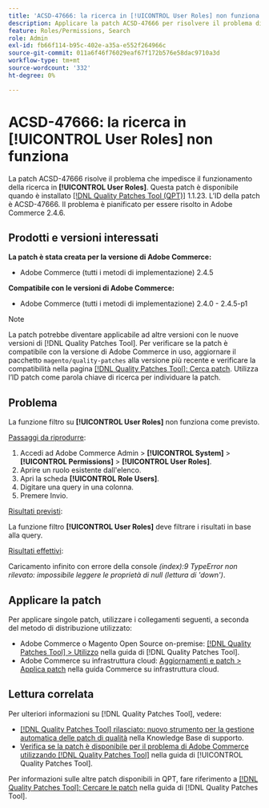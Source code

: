 ```yaml
---
title: 'ACSD-47666: la ricerca in [!UICONTROL User Roles] non funziona'
description: Applicare la patch ACSD-47666 per risolvere il problema di Adobe Commerce in cui la funzione filtro su [!UICONTROL User Roles] non funziona come previsto.
feature: Roles/Permissions, Search
role: Admin
exl-id: fb66f114-b95c-402e-a35a-e552f264966c
source-git-commit: 011a6f46f76029eaf67f172b576e58dac9710a3d
workflow-type: tm+mt
source-wordcount: '332'
ht-degree: 0%

---
```


# ACSD-47666: la ricerca in **[!UICONTROL User Roles]** non funziona

La patch ACSD-47666 risolve il problema che impedisce il funzionamento della ricerca in **[!UICONTROL User Roles]**. Questa patch è disponibile quando è installato [[!DNL Quality Patches Tool (QPT)]](https://experienceleague.adobe.com/en/docs/commerce-operations/tools/quality-patches-tool/quality-patches-tool-to-self-serve-quality-patches) 1.1.23. L’ID della patch è ACSD-47666. Il problema è pianificato per essere risolto in Adobe Commerce 2.4.6.

## Prodotti e versioni interessati

**La patch è stata creata per la versione di Adobe Commerce:**

* Adobe Commerce (tutti i metodi di implementazione) 2.4.5

**Compatibile con le versioni di Adobe Commerce:**

* Adobe Commerce (tutti i metodi di implementazione) 2.4.0 - 2.4.5-p1

>[!NOTE]
>
>La patch potrebbe diventare applicabile ad altre versioni con le nuove versioni di [!DNL Quality Patches Tool]. Per verificare se la patch è compatibile con la versione di Adobe Commerce in uso, aggiornare il pacchetto `magento/quality-patches` alla versione più recente e verificare la compatibilità nella pagina [[!DNL Quality Patches Tool]: Cerca patch](https://experienceleague.adobe.com/tools/commerce-quality-patches/index.html). Utilizza l’ID patch come parola chiave di ricerca per individuare la patch.

## Problema

La funzione filtro su **[!UICONTROL User Roles]** non funziona come previsto.

<u>Passaggi da riprodurre</u>:

1. Accedi ad Adobe Commerce Admin > **[!UICONTROL System]** > **[!UICONTROL Permissions]** > **[!UICONTROL User Roles]**.
1. Aprire un ruolo esistente dall&#39;elenco.
1. Apri la scheda **[!UICONTROL Role Users]**.
1. Digitare una query in una colonna.
1. Premere Invio.

<u>Risultati previsti</u>:

La funzione filtro **[!UICONTROL User Roles]** deve filtrare i risultati in base alla query.

<u>Risultati effettivi</u>:

Caricamento infinito con errore della console _(index):9 TypeError non rilevato: impossibile leggere le proprietà di null (lettura di &#39;down&#39;)_.

## Applicare la patch

Per applicare singole patch, utilizzare i collegamenti seguenti, a seconda del metodo di distribuzione utilizzato:

* Adobe Commerce o Magento Open Source on-premise: [[!DNL Quality Patches Tool] > Utilizzo](/help/tools/quality-patches-tool/usage.md) nella guida di [!DNL Quality Patches Tool].
* Adobe Commerce su infrastruttura cloud: [Aggiornamenti e patch > Applica patch](https://experienceleague.adobe.com/docs/commerce-cloud-service/user-guide/develop/upgrade/apply-patches.html) nella guida Commerce su infrastruttura cloud. 

## Lettura correlata

Per ulteriori informazioni su [!DNL Quality Patches Tool], vedere:

* [[!DNL Quality Patches Tool] rilasciato: nuovo strumento per la gestione automatica delle patch di qualità](https://experienceleague.adobe.com/en/docs/commerce-operations/tools/quality-patches-tool/quality-patches-tool-to-self-serve-quality-patches) nella Knowledge Base di supporto.
* [Verifica se la patch è disponibile per il problema di Adobe Commerce utilizzando  [!DNL Quality Patches Tool]](/help/tools/quality-patches-tool/patches-available-in-qpt/check-patch-for-magento-issue-with-magento-quality-patches.md) nella guida di [!UICONTROL Quality Patches Tool].


Per informazioni sulle altre patch disponibili in QPT, fare riferimento a [[!DNL Quality Patches Tool]: Cercare le patch](https://experienceleague.adobe.com/tools/commerce-quality-patches/index.html) nella guida di [!DNL Quality Patches Tool].
